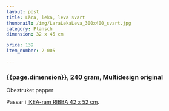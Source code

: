 ```yaml
---
layout: post
title: Lära, leka, leva svart
thumbnail: /img/LaraLekaLeva_300x400_svart.jpg
category: Plansch
dimension: 32 x 45 cm

price: 139
item_number: 2-005

---
```


### {{page.dimension}}, 240 gram, Multidesign original
Obestruket papper

Passar i [IKEA-ram RIBBA 42 x 52 cm](http://www.ikea.com/se/sv/catalog/products/60132521/#/60132521).